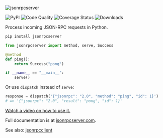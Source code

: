 <img
    alt="jsonrpcserver"
    style="margin: 0 auto;"
    src="https://github.com/explodinglabs/jsonrpcserver/blob/main/docs/logo.png?raw=true"
/>

![PyPI](https://img.shields.io/pypi/v/jsonrpcserver.svg)
![Code Quality](https://github.com/explodinglabs/jsonrpcserver/actions/workflows/code-quality.yml/badge.svg)
![Coverage Status](https://coveralls.io/repos/github/explodinglabs/jsonrpcserver/badge.svg?branch=main)
![Downloads](https://img.shields.io/pypi/dw/jsonrpcserver)

Process incoming JSON-RPC requests in Python.

```sh
pip install jsonrpcserver
```

```python
from jsonrpcserver import method, serve, Success

@method
def ping():
    return Success("pong")

if __name__ == "__main__":
    serve()
```

Or use `dispatch` instead of `serve`:
```python
response = dispatch('{"jsonrpc": "2.0", "method": "ping", "id": 1}')
# => '{"jsonrpc": "2.0", "result": "pong", "id": 1}'
```

[Watch a video on how to use it.](https://www.youtube.com/watch?v=3_BMmgJaFHQ)

Full documentation is at [jsonrpcserver.com](https://www.jsonrpcserver.com/).

See also: [jsonrpcclient](https://github.com/explodinglabs/jsonrpcclient)
